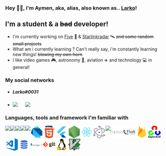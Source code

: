 ### Hey 👋🏼, i'm Aymen, aka, alias, also known as.. [Larko][aymdj]!

## I'm a student & a ~~bad~~ developer!
- I'm currently working on [Five][five] 🤖 & [Starlinkradar][slr] 🛰 ~~and some random small projects~~ 
- What am i currently learning ? Can't really say, i'm constantly learning new things! ~~blowing my own horn~~
- I like video games 🎮, astronomy 🌌, aviation ✈️ and technology 💻 in general!

### My social networks 
- ##### Larko#0031 
- [<img align="left" width="40px" src="https://aymdj.me/favicon.ico"/>][aymdj] 
[<img align="left" width="40px" src="https://cdn.iconscout.com/icon/free/png-256/twitter-1722376-1466162.png"/>][twitter] 

### Languages, tools and framework I'm familiar with
<img src="https://cdn.jsdelivr.net/npm/programming-languages-logos/src/python/python.png" height="40px" align="left">
<img src="https://cdn.jsdelivr.net/npm/programming-languages-logos/src/javascript/javascript.png" height="40px" align="left">
<img src="https://cdn.jsdelivr.net/npm/programming-languages-logos/src/typescript/typescript.png" height="40px" align="left">
<img src="https://cdn.jsdelivr.net/npm/programming-languages-logos/src/java/java.png" height="40px" align="left">
<img src="https://cdn.jsdelivr.net/npm/programming-languages-logos/src/csharp/csharp.png" height="40px" align="left">
<img src="https://raw.githubusercontent.com/github/explore/80688e429a7d4ef2fca1e82350fe8e3517d3494d/topics/dart/dart.png" height="40px" align="left">
<img src="https://raw.githubusercontent.com/github/explore/80688e429a7d4ef2fca1e82350fe8e3517d3494d/topics/html/html.png" height="40px" align="left">
<img src="https://raw.githubusercontent.com/github/explore/cebd63002168a05a6a642f309227eefeccd92950/topics/flutter/flutter.png" height="40px" align="left">
<img src=https://raw.githubusercontent.com/github/explore/80688e429a7d4ef2fca1e82350fe8e3517d3494d/topics/nodejs/nodejs.png" height="40px" align="left">
<img src="https://raw.githubusercontent.com/github/explore/80688e429a7d4ef2fca1e82350fe8e3517d3494d/topics/react/react.png" height="40px" align="left">
<img src="https://raw.githubusercontent.com/github/explore/80688e429a7d4ef2fca1e82350fe8e3517d3494d/topics/electron/electron.png" height="40px" align="left">
<img src="https://avatars2.githubusercontent.com/u/33663932?s=200&v=4" height="40px" align="left">
<img src="https://raw.githubusercontent.com/github/explore/80688e429a7d4ef2fca1e82350fe8e3517d3494d/topics/express/express.png" height="40px" align="left">
<img src="https://raw.githubusercontent.com/github/explore/80688e429a7d4ef2fca1e82350fe8e3517d3494d/topics/flask/flask.png" height="40px" align="left">
<img src="https://raw.githubusercontent.com/github/explore/80688e429a7d4ef2fca1e82350fe8e3517d3494d/topics/firebase/firebase.png" height="40px" align="left">
<img src="https://raw.githubusercontent.com/github/explore/80688e429a7d4ef2fca1e82350fe8e3517d3494d/topics/opencv/opencv.png" height="40px" align="left">
<img src="https://raw.githubusercontent.com/github/explore/80688e429a7d4ef2fca1e82350fe8e3517d3494d/topics/visual-studio-code/visual-studio-code.png" height="40px" align="left">
<img src="https://raw.githubusercontent.com/github/explore/80688e429a7d4ef2fca1e82350fe8e3517d3494d/topics/sql/sql.png" height="40px" align="left">
<img src="https://raw.githubusercontent.com/github/explore/80688e429a7d4ef2fca1e82350fe8e3517d3494d/topics/mongodb/mongodb.png" height="40px" align="left">
<img src="https://raw.githubusercontent.com/github/explore/80688e429a7d4ef2fca1e82350fe8e3517d3494d/topics/git/git.png" height="40px" align="left">
<img src="https://raw.githubusercontent.com/github/explore/80688e429a7d4ef2fca1e82350fe8e3517d3494d/topics/linux/linux.png" height="40px" align="left">
<img src="https://raw.githubusercontent.com/github/explore/80688e429a7d4ef2fca1e82350fe8e3517d3494d/topics/vim/vim.png" height="40px" align="left">

[five]: https://github.com/Five-bot
[slr]: https://github.com/Starlinkradar
[aymdj]: https://aymdj.me/
[twitter]: https://twitter.com/aym_dm
